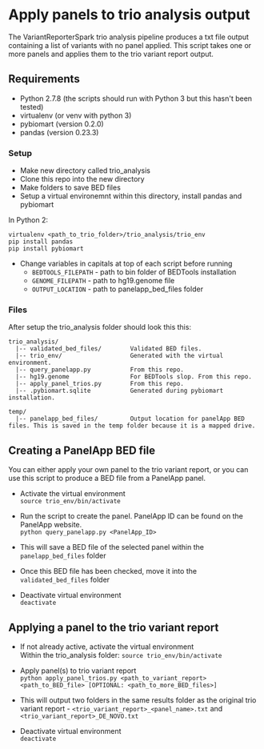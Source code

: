 # Apply panels to trio analysis output

The VariantReporterSpark trio analysis pipeline produces a txt file output containing a list of variants with no panel applied. This script takes one or more panels and applies them to the trio variant report output.

## Requirements  

- Python 2.7.8 (the scripts should run with Python 3 but this hasn't been tested)
- virtualenv (or venv with python 3)
- pybiomart (version 0.2.0)
- pandas (version 0.23.3)

### Setup

- Make new directory called trio_analysis
- Clone this repo into the new directory
- Make folders to save BED files
- Setup a virtual environemnt within this directory, install pandas and pybiomart  

In Python 2:
```
virtualenv <path_to_trio_folder>/trio_analysis/trio_env
pip install pandas
pip install pybiomart
```

- Change variables in capitals at top of each script before running
    - ```BEDTOOLS_FILEPATH``` - path to bin folder of BEDTools installation
    - ```GENOME_FILEPATH``` - path to hg19.genome file
    - ```OUTPUT_LOCATION``` - path to panelapp_bed_files folder

### Files

After setup the trio_analysis folder should look this this:  

```
trio_analysis/
  |-- validated_bed_files/        Validated BED files.
  |-- trio_env/                   Generated with the virtual environment.
  |-- query_panelapp.py           From this repo.
  |-- hg19.genome                 For BEDTools slop. From this repo.
  |-- apply_panel_trios.py        From this repo.
  |-- .pybiomart.sqlite           Generated during pybiomart installation.

temp/
  |-- panelapp_bed_files/         Output location for panelApp BED files. This is saved in the temp folder because it is a mapped drive.
```

## Creating a PanelApp BED file  

You can either apply your own panel to the trio variant report, or you can use this script to produce a BED file from a PanelApp panel.  

- Activate the virtual environment  
```source trio_env/bin/activate```  

- Run the script to create the panel. PanelApp ID can be found on the PanelApp website.  
```python query_panelapp.py <PanelApp_ID>```  

- This will save a BED file of the selected panel within the ```panelapp_bed_files``` folder

- Once this BED file has been checked, move it into the ```validated_bed_files``` folder

- Deactivate virtual environment  
```deactivate```  

## Applying a panel to the trio variant report  

- If not already active, activate the virtual environment  
Within the trio_analysis folder: ```source trio_env/bin/activate```  

- Apply panel(s) to trio variant report  
```python apply_panel_trios.py <path_to_variant_report> <path_to_BED_file> [OPTIONAL: <path_to_more_BED_files>]```  

- This will output two folders in the same results folder as the original trio variant report - ```<trio_variant_report>_<panel_name>.txt``` and ```<trio_variant_report>_DE_NOVO.txt```

- Deactivate virtual environment  
```deactivate```  
